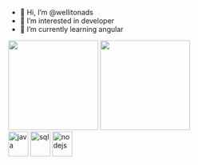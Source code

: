 - 👋 Hi, I’m @wellitonads
- 👀 I’m interested in developer
- 🌱 I’m currently learning angular


<img height="180em" src="https://github-readme-stats.vercel.app/api?username=wellitonads&show_icons=true&theme=tokyonight" style="max-width: 100%;">

<img height="180em" src="https://github-readme-stats.vercel.app/api/top-langs/?username=wellitonads&layout=compact&theme=tokyonight" style="max-width: 100%;">


<div>
<img align="center" alt="java" height="50" width="40" src="https://cdn.jsdelivr.net/gh/devicons/devicon/icons/java/java-original.svg" style="max-width: 100%;">

<img align="center" alt="sql" height="50" width="40" src="https://cdn.jsdelivr.net/gh/devicons/devicon/icons/sql/sql-original.svg" style="max-width: 100%;">
            
<img align="center" alt="nodejs" height="50" width="40" src="https://cdn.jsdelivr.net/gh/devicons/devicon/icons/nodejs/nodejs-original-wordmark.svg" style="max-width: 100%;">

</div>
   
          
          
          
          
